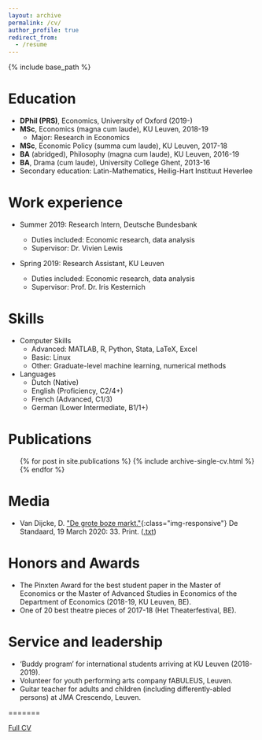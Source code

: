 ```yaml
---
layout: archive
permalink: /cv/
author_profile: true
redirect_from:
  - /resume
---
```


{% include base_path %}

Education
======
* **DPhil (PRS)**, Economics, University of Oxford (2019-)
* **MSc**, Economics (magna cum laude), KU Leuven, 2018-19
  - Major: Research in Economics
* **MSc**, Economic Policy (summa cum laude), KU Leuven, 2017-18
* **BA** (abridged), Philosophy (magna cum laude), KU Leuven, 2016-19
* **BA**, Drama (cum laude), University College Ghent, 2013-16
* Secondary education: Latin-Mathematics, Heilig-Hart Instituut Heverlee


Work experience
======
* Summer 2019: Research Intern, Deutsche Bundesbank
  - Duties included: Economic research, data analysis
  - Supervisor: Dr. Vivien Lewis

* Spring 2019: Research Assistant, KU Leuven
  * Duties included: Economic research, data analysis
  * Supervisor: Prof. Dr. Iris Kesternich
  
  
Skills
======
* Computer Skills
  - Advanced: MATLAB, R, Python, Stata, LaTeX, Excel
  - Basic: Linux
  - Other: Graduate-level machine learning, numerical methods
* Languages
  - Dutch (Native)
  - English (Proficiency, C2/4+)
  - French (Advanced, C1/3)
  - German (Lower Intermediate, B1/1+)
  

Publications
======
  <ul>{% for post in site.publications %}
    {% include archive-single-cv.html %}
  {% endfor %}</ul>
  
  
Media
======
* Van Dijcke, D. ["De grote boze markt."](../images/DeStandaard_19032020.jpg){:class="img-responsive"} De Standaard, 19 March 2020: 33. Print. ([.txt](../text/DeStandaard_19032020))

  
Honors and Awards
======
*	The Pinxten Award for the best student paper in the Master of Economics or the Master of Advanced Studies in Economics of the Department of Economics (2018-19, KU Leuven, BE). 
* One of 20 best theatre pieces of 2017-18 (Het Theaterfestival, BE).

  
Service and leadership
======
* ‘Buddy program’ for international students arriving at KU Leuven (2018-2019).
*	Volunteer for youth performing arts company fABULEUS, Leuven. 
*	Guitar teacher for adults and children (including differently-abled persons) at JMA Crescendo, Leuven.


=======


[Full CV](https://drive.google.com/open?id=1B7pr0DKSw5JPlK4OLQT1bW37ye00kl6T)



